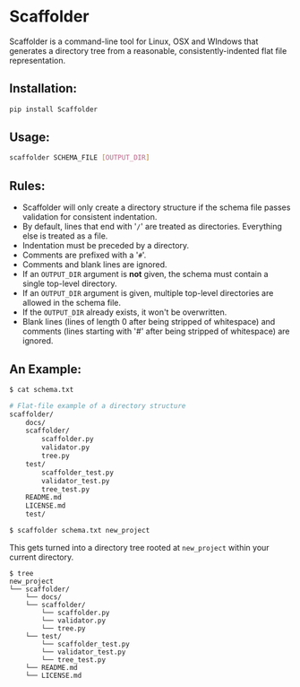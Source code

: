 # Scaffolder

Scaffolder is a command-line tool for Linux, OSX and WIndows that generates a directory tree from a reasonable, consistently-indented flat file representation.

## Installation:

````bash
pip install Scaffolder
````

## Usage:

````bash
scaffolder SCHEMA_FILE [OUTPUT_DIR]
````

## Rules:

- Scaffolder will only create a directory structure if the schema file passes validation for consistent indentation.
- By default, lines that end with '`/`' are treated as directories. Everything else is treated as a file. 
- Indentation must be preceded by a directory.
- Comments are prefixed with a '`#`'.
- Comments and blank lines are ignored.
- If an `OUTPUT_DIR` argument is **not** given, the schema must contain a single top-level directory.
- If an `OUTPUT_DIR` argument is given, multiple top-level directories are allowed in the schema file.
- If the `OUTPUT_DIR` already exists, it won't be overwritten. 
- Blank lines (lines of length 0 after being stripped of whitespace) and comments (lines starting with '#' after being stripped of whitespace) are ignored.

## An Example:

````bash
$ cat schema.txt

# Flat-file example of a directory structure
scaffolder/
    docs/
    scaffolder/
        scaffolder.py
        validator.py
        tree.py
    test/
        scaffolder_test.py
        validator_test.py
        tree_test.py
    README.md
    LICENSE.md
    test/

$ scaffolder schema.txt new_project 
````
This gets turned into a directory tree rooted at `new_project` within your current directory. 

````
$ tree
new_project
└── scaffolder/
    └── docs/
    └── scaffolder/
        └── scaffolder.py
        └── validator.py
        └── tree.py
    └── test/
        └── scaffolder_test.py
        └── validator_test.py
        └── tree_test.py
    └── README.md
    └── LICENSE.md
````

